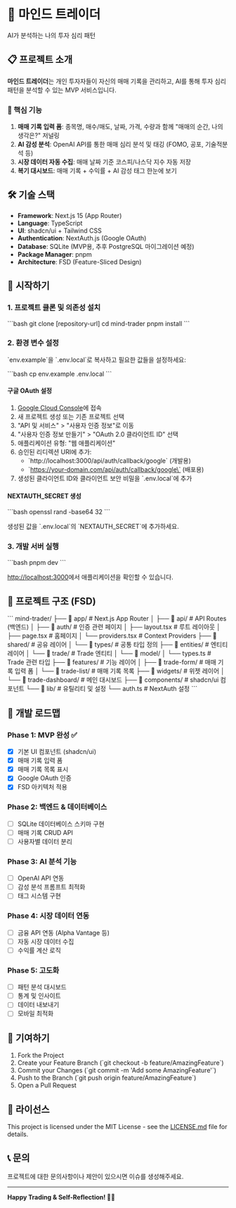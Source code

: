 # 🧠 마인드 트레이더

AI가 분석하는 나의 투자 심리 패턴

## 📋 프로젝트 소개

**마인드 트레이더**는 개인 투자자들이 자신의 매매 기록을 관리하고, AI를 통해 투자 심리 패턴을 분석할 수 있는 MVP 서비스입니다.

### 🎯 핵심 기능

1. **매매 기록 입력 폼**: 종목명, 매수/매도, 날짜, 가격, 수량과 함께 "매매의 순간, 나의 생각은?" 저널링
2. **AI 감성 분석**: OpenAI API를 통한 매매 심리 분석 및 태깅 (FOMO, 공포, 기술적분석 등)
3. **시장 데이터 자동 수집**: 매매 날짜 기준 코스피/나스닥 지수 자동 저장
4. **복기 대시보드**: 매매 기록 + 수익률 + AI 감성 태그 한눈에 보기

## 🛠️ 기술 스택

- **Framework**: Next.js 15 (App Router)
- **Language**: TypeScript
- **UI**: shadcn/ui + Tailwind CSS
- **Authentication**: NextAuth.js (Google OAuth)
- **Database**: SQLite (MVP용, 추후 PostgreSQL 마이그레이션 예정)
- **Package Manager**: pnpm
- **Architecture**: FSD (Feature-Sliced Design)

## 🚀 시작하기

### 1. 프로젝트 클론 및 의존성 설치

\`\`\`bash
git clone [repository-url]
cd mind-trader
pnpm install
\`\`\`

### 2. 환경 변수 설정

\`env.example\`을 \`.env.local\`로 복사하고 필요한 값들을 설정하세요:

\`\`\`bash
cp env.example .env.local
\`\`\`

#### 구글 OAuth 설정

1. [Google Cloud Console](https://console.developers.google.com/)에 접속
2. 새 프로젝트 생성 또는 기존 프로젝트 선택
3. "API 및 서비스" > "사용자 인증 정보"로 이동
4. "사용자 인증 정보 만들기" > "OAuth 2.0 클라이언트 ID" 선택
5. 애플리케이션 유형: "웹 애플리케이션"
6. 승인된 리디렉션 URI에 추가:
   - \`http://localhost:3000/api/auth/callback/google\` (개발용)
   - \`https://your-domain.com/api/auth/callback/google\` (배포용)
7. 생성된 클라이언트 ID와 클라이언트 보안 비밀을 \`.env.local\`에 추가

#### NEXTAUTH_SECRET 생성

\`\`\`bash
openssl rand -base64 32
\`\`\`

생성된 값을 \`.env.local\`의 \`NEXTAUTH_SECRET\`에 추가하세요.

### 3. 개발 서버 실행

\`\`\`bash
pnpm dev
\`\`\`

[http://localhost:3000](http://localhost:3000)에서 애플리케이션을 확인할 수 있습니다.

## 📁 프로젝트 구조 (FSD)

\`\`\`
mind-trader/
├── 📁 app/ # Next.js App Router
│ ├── 📁 api/ # API Routes (백엔드)
│ ├── 📁 auth/ # 인증 관련 페이지
│ ├── layout.tsx # 루트 레이아웃
│ ├── page.tsx # 홈페이지
│ └── providers.tsx # Context Providers
├── 📁 shared/ # 공유 레이어
│ └── 📁 types/ # 공통 타입 정의
├── 📁 entities/ # 엔티티 레이어
│ └── 📁 trade/ # Trade 엔티티
│ └── 📁 model/
│ └── types.ts # Trade 관련 타입
├── 📁 features/ # 기능 레이어
│ ├── 📁 trade-form/ # 매매 기록 입력 폼
│ └── 📁 trade-list/ # 매매 기록 목록
├── 📁 widgets/ # 위젯 레이어
│ └── 📁 trade-dashboard/ # 메인 대시보드
├── 📁 components/ # shadcn/ui 컴포넌트
└── 📁 lib/ # 유틸리티 및 설정
└── auth.ts # NextAuth 설정
\`\`\`

## 🔧 개발 로드맵

### Phase 1: MVP 완성 ✅

- [x] 기본 UI 컴포넌트 (shadcn/ui)
- [x] 매매 기록 입력 폼
- [x] 매매 기록 목록 표시
- [x] Google OAuth 인증
- [x] FSD 아키텍처 적용

### Phase 2: 백엔드 & 데이터베이스

- [ ] SQLite 데이터베이스 스키마 구현
- [ ] 매매 기록 CRUD API
- [ ] 사용자별 데이터 분리

### Phase 3: AI 분석 기능

- [ ] OpenAI API 연동
- [ ] 감성 분석 프롬프트 최적화
- [ ] 태그 시스템 구현

### Phase 4: 시장 데이터 연동

- [ ] 금융 API 연동 (Alpha Vantage 등)
- [ ] 자동 시장 데이터 수집
- [ ] 수익률 계산 로직

### Phase 5: 고도화

- [ ] 패턴 분석 대시보드
- [ ] 통계 및 인사이트
- [ ] 데이터 내보내기
- [ ] 모바일 최적화

## 🤝 기여하기

1. Fork the Project
2. Create your Feature Branch (\`git checkout -b feature/AmazingFeature\`)
3. Commit your Changes (\`git commit -m 'Add some AmazingFeature'\`)
4. Push to the Branch (\`git push origin feature/AmazingFeature\`)
5. Open a Pull Request

## 📝 라이선스

This project is licensed under the MIT License - see the [LICENSE.md](LICENSE.md) file for details.

## 📞 문의

프로젝트에 대한 문의사항이나 제안이 있으시면 이슈를 생성해주세요.

---

**Happy Trading & Self-Reflection! 🚀💭**
